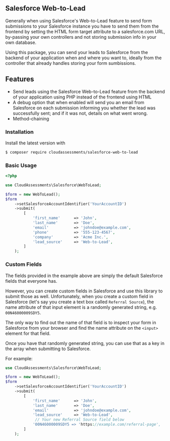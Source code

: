 ## Salesforce Web-to-Lead

Generally when using Salesforce's Web-to-Lead feature to send form submissions to your Salesforce instance you have to send them from the frontend by setting the HTML form target attribute to a salesforce.com URL, by-passing your own controllers and not storing submission info in your own database.

Using this package, you can send your leads to Salesforce from the backend of your application when and where you want to, ideally from the controller that already handles storing your form sumbissions. 


Features
--------

* Send leads using the Salesforce Web-to-Lead feature from the backend of your application using PHP instead of the frontend using HTML
* A debug option that when enabled will send you an email from Salesforce on each submission informing you whether the lead was successfully sent; and if it was not, details on what went wrong. 
* Method-chaining

### Installation

Install the latest version with

```bash
$ composer require cloudassessments/salesforce-web-to-lead
```

### Basic Usage

```php
<?php

use CloudAssessments\Salesforce\WebToLead;

$form = new WebToLead();
$form
    ->setSalesforceAccountIdentifier('YourAccountID')  
    ->submit(                                          
        [                                              
            'first_name'      => 'John',               
            'last_name'       => 'Doe',                
            'email'           => 'johndoe@example.com',
            'phone'           => '555-123-4567',       
            'company'         => 'Acme Inc.',          
            'lead_source'     => 'Web-to-Lead',        
        ]                                              
    );
```

### Custom Fields

The fields provided in the example above are simply the default Salesforce fields that everyone has.

However, you can create custom fields in Salesforce and use this library to submit those as well. Unfortunately, when you create a custom field in Salesforce (let's say you create a text box called `Referral Source`), the name attribute of that input element is a randomly generated string, e.g. `00N46000009SDY5`.

The only way to find out the name of that field is to inspect your form in Salesforce from your browser and find the name attribute on the `<input>` element for that field.

Once you have that randomly generated string, you can use that as a key in the array when submitting to Salesforce.

For example:

```php
use CloudAssessments\Salesforce\WebToLead;

$form = new WebToLead();
$form
    ->setSalesforceAccountIdentifier('YourAccountID')  
    ->submit(                                          
        [                                              
            'first_name'      => 'John',
            'last_name'       => 'Doe',
            'email'           => 'johndoe@example.com',
            'lead_source'     => 'Web-to-Lead',
             // Your new Referral Source field below
            '00N46000009SDY5 => 'https://example.com/referral-page',
        ]                                              
    );
```
